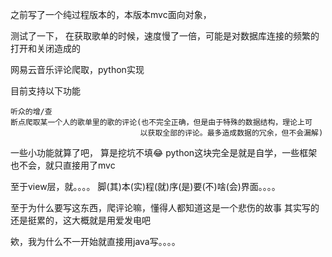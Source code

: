 之前写了一个纯过程版本的，本版本mvc面向对象，

测试了一下， 在获取歌单的时候，速度慢了一倍，可能是对数据库连接的频繁的打开和关闭造成的




网易云音乐评论爬取，python实现

目前支持以下功能

    听众的增/查
    断点爬取某一个人的歌单里的歌的评论(也不完全正确，但是由于特殊的数据结构，理论上可
                                 以获取全部的评论。最多造成数据的冗余，但不会漏解)

一些小功能就算了吧， 算是挖坑不填😂
python这块完全是就是自学，一些框架也不会，就只直接用了mvc

至于view层，就。。。。
脚(其)本(实)程(就)序(是)要(不)啥(会)界面。。。。

至于为什么要写这东西，爬评论嘛，懂得人都知道这是一个悲伤的故事
其实写的还是挺累的，这大概就是用爱发电吧



欸，我为什么不一开始就直接用java写。。。。




